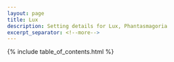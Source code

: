 ```yaml
---
layout: page
title: Lux
description: Setting details for Lux, Phantasmagoria
excerpt_separator: <!--more-->
---
```


<!-- capital of Phantasmagoria -->

{% include table_of_contents.html %}
